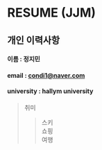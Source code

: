 # RESUME (JJM)

## 개인 이력사항  
   #### 이름 : 정지민
   #### email : condi1@naver.com
   #### university : hallym university

> 취미   
> > 스키     
> > 쇼핑    
> > 여행    
